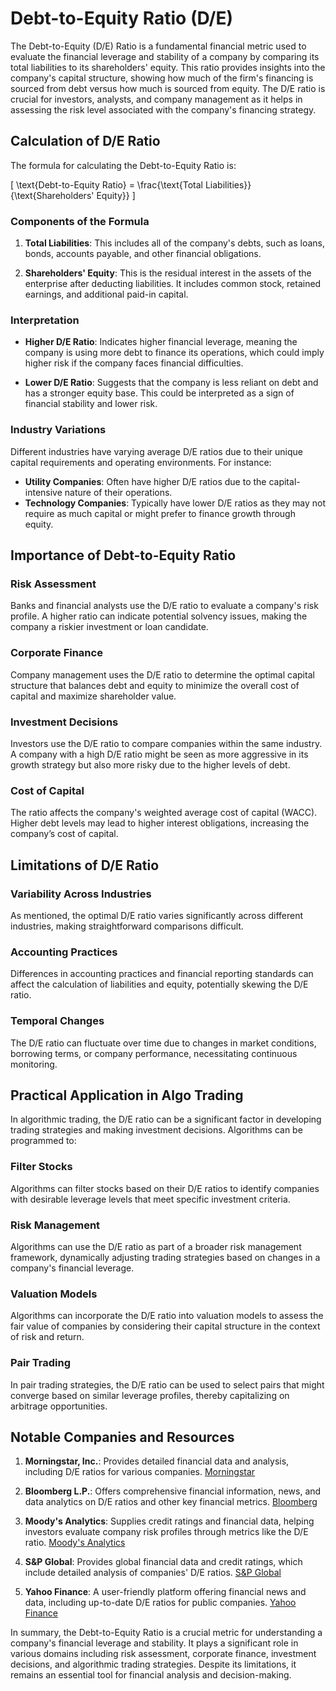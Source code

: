 # Debt-to-Equity Ratio (D/E)

The Debt-to-Equity (D/E) Ratio is a fundamental financial metric used to evaluate the financial leverage and stability of a company by comparing its total liabilities to its shareholders' equity. This ratio provides insights into the company's capital structure, showing how much of the firm's financing is sourced from debt versus how much is sourced from equity. The D/E ratio is crucial for investors, analysts, and company management as it helps in assessing the risk level associated with the company's financing strategy.

## Calculation of D/E Ratio

The formula for calculating the Debt-to-Equity Ratio is:

\[ \text{Debt-to-Equity Ratio} = \frac{\text{Total Liabilities}}{\text{Shareholders' Equity}} \]

### Components of the Formula

1. **Total Liabilities**: This includes all of the company's debts, such as loans, bonds, accounts payable, and other financial obligations.

2. **Shareholders' Equity**: This is the residual interest in the assets of the enterprise after deducting liabilities. It includes common stock, retained earnings, and additional paid-in capital.

### Interpretation

- **Higher D/E Ratio**: Indicates higher financial leverage, meaning the company is using more debt to finance its operations, which could imply higher risk if the company faces financial difficulties.
  
- **Lower D/E Ratio**: Suggests that the company is less reliant on debt and has a stronger equity base. This could be interpreted as a sign of financial stability and lower risk.

### Industry Variations

Different industries have varying average D/E ratios due to their unique capital requirements and operating environments. For instance:

- **Utility Companies**: Often have higher D/E ratios due to the capital-intensive nature of their operations.
- **Technology Companies**: Typically have lower D/E ratios as they may not require as much capital or might prefer to finance growth through equity.

## Importance of Debt-to-Equity Ratio

### Risk Assessment

Banks and financial analysts use the D/E ratio to evaluate a company's risk profile. A higher ratio can indicate potential solvency issues, making the company a riskier investment or loan candidate.

### Corporate Finance

Company management uses the D/E ratio to determine the optimal capital structure that balances debt and equity to minimize the overall cost of capital and maximize shareholder value.

### Investment Decisions

Investors use the D/E ratio to compare companies within the same industry. A company with a high D/E ratio might be seen as more aggressive in its growth strategy but also more risky due to the higher levels of debt.

### Cost of Capital

The ratio affects the company's weighted average cost of capital (WACC). Higher debt levels may lead to higher interest obligations, increasing the company’s cost of capital.

## Limitations of D/E Ratio

### Variability Across Industries

As mentioned, the optimal D/E ratio varies significantly across different industries, making straightforward comparisons difficult.

### Accounting Practices

Differences in accounting practices and financial reporting standards can affect the calculation of liabilities and equity, potentially skewing the D/E ratio.

### Temporal Changes

The D/E ratio can fluctuate over time due to changes in market conditions, borrowing terms, or company performance, necessitating continuous monitoring.

## Practical Application in Algo Trading

In algorithmic trading, the D/E ratio can be a significant factor in developing trading strategies and making investment decisions. Algorithms can be programmed to:

### Filter Stocks

Algorithms can filter stocks based on their D/E ratios to identify companies with desirable leverage levels that meet specific investment criteria.

### Risk Management

Algorithms can use the D/E ratio as part of a broader risk management framework, dynamically adjusting trading strategies based on changes in a company's financial leverage.

### Valuation Models

Algorithms can incorporate the D/E ratio into valuation models to assess the fair value of companies by considering their capital structure in the context of risk and return.

### Pair Trading

In pair trading strategies, the D/E ratio can be used to select pairs that might converge based on similar leverage profiles, thereby capitalizing on arbitrage opportunities.

## Notable Companies and Resources

1. **Morningstar, Inc.**: Provides detailed financial data and analysis, including D/E ratios for various companies. [Morningstar](https://www.morningstar.com/)

2. **Bloomberg L.P.**: Offers comprehensive financial information, news, and data analytics on D/E ratios and other key financial metrics. [Bloomberg](https://www.bloomberg.com/)

3. **Moody's Analytics**: Supplies credit ratings and financial data, helping investors evaluate company risk profiles through metrics like the D/E ratio. [Moody's Analytics](https://www.moodysanalytics.com/)

4. **S&P Global**: Provides global financial data and credit ratings, which include detailed analysis of companies' D/E ratios. [S&P Global](https://www.spglobal.com/)

5. **Yahoo Finance**: A user-friendly platform offering financial news and data, including up-to-date D/E ratios for public companies. [Yahoo Finance](https://finance.yahoo.com/)

In summary, the Debt-to-Equity Ratio is a crucial metric for understanding a company's financial leverage and stability. It plays a significant role in various domains including risk assessment, corporate finance, investment decisions, and algorithmic trading strategies. Despite its limitations, it remains an essential tool for financial analysis and decision-making.